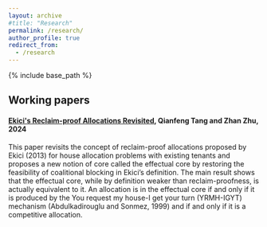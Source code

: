 ```yaml
---
layout: archive
#title: "Research"
permalink: /research/
author_profile: true
redirect_from:
  - /research
---
```


{% include base_path %}

## Working papers

#### [**Ekici's Reclaim-proof Allocations Revisited**](https://papers.ssrn.com/sol3/papers.cfm?abstract_id=4983814), Qianfeng Tang and **Zhan Zhu**, 2024

This paper revisits the concept of reclaim-proof allocations proposed by Ekici (2013) for house allocation problems with existing tenants and proposes a new notion of core called the effectual core by restoring the feasibility of coalitional blocking in Ekici’s definition. The main result shows that the effectual core, while by definition weaker than reclaim-proofness, is actually equivalent to it. An allocation is in the effectual core if and only if it is produced by the You request my house-I get your turn (YRMH-IGYT) mechanism (Abdulkadirouglu and Sonmez, 1999) and if and only if it is a competitive allocation.

